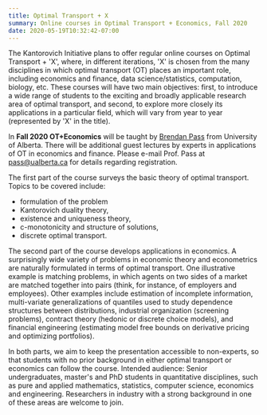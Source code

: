 ```yaml
---
title: Optimal Transport + X
summary: Online courses in Optimal Transport + Economics, Fall 2020
date: 2020-05-19T10:32:42-07:00
---
```


The Kantorovich Initiative plans to offer regular online courses on Optimal Transport + 'X', where, in different iterations,
'X' is chosen from the many disciplines in which optimal transport (OT) places an important role, including economics and finance, data science/statistics, computation, biology, etc. These courses will have two main objectives: first, to introduce a wide range of students to the exciting and broadly applicable research area of optimal transport, and second, to explore more closely its applications in a particular field, which will vary from year to year (represented by 'X' in the title). 
 
In **Fall 2020 OT+Economics** will be taught by [Brendan Pass](https://sites.ualberta.ca/~pass/) from University of Alberta. There will be additional guest lectures by experts in applications of OT in economics and finance.
Please e-mail Prof. Pass at <pass@ualberta.ca> for details regarding registration. 

The first part of the course surveys the basic theory of optimal transport. Topics to be covered include: 
- formulation of the problem 
- Kantorovich duality theory, 
- existence and uniqueness theory, 
- c-monotonicity and structure of solutions, 
- discrete optimal transport. 

The second part of the course develops applications in economics. A surprisingly wide variety of problems in economic theory and econometrics are naturally formulated in terms of optimal transport.  One illustrative example is matching problems, in which agents on two sides of a market are matched together into pairs (think, for instance, of employers and employees). Other examples include estimation of incomplete information, multi-variate generalizations of quantiles used to study dependence structures between distributions, industrial organization (screening problems), contract theory (hedonic or discrete choice models), and financial engineering (estimating model free bounds on derivative pricing and optimizing portfolios). 

In both parts, we aim to keep the presentation accessible to non-experts, so that students with no prior background in either optimal transport or economics can follow the course. Intended audience: Senior undergraduates, master's and PhD students in quantitative disciplines, such as pure and applied mathematics, statistics, computer science, economics and engineering. Researchers in industry with a strong background in one of these areas are welcome to join.

